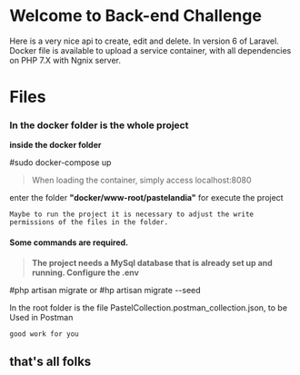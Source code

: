 # Welcome to Back-end Challenge

Here is a very nice api to create, edit and delete. In version 6 of Laravel.
Docker file is available to upload a service container, with all dependencies on PHP 7.X with Ngnix server.

>
# Files

### In the docker folder is the whole project



**inside the docker folder**

#sudo docker-compose up 

>When loading the container, simply access localhost:8080

 enter the folder **"docker/www-root/pastelandia"** for execute the project

 `Maybe to run the project it is necessary to adjust the write permissions of the files in the folder.`
 
#### Some commands are required.

>**The project needs a MySql database that is already set up and running.
Configure the .env**

#php  artisan  migrate
or
#hp  artisan  migrate  --seed

In the root folder is the file PastelCollection.postman_collection.json, to be Used in Postman


`good work for you`

##  **that's all folks**